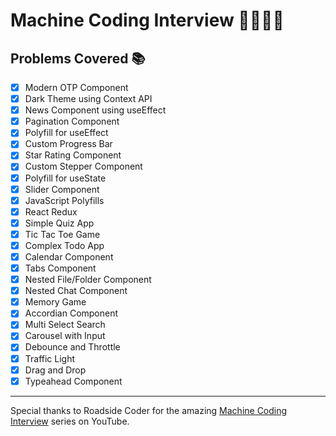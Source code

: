 # Machine Coding Interview 🤖👨🏻‍💻

## Problems Covered 📚

- [x] Modern OTP Component 
- [x] Dark Theme using Context API 
- [x] News Component using useEffect 
- [x] Pagination Component
- [x] Polyfill for useEffect
- [x] Custom Progress Bar 
- [x] Star Rating Component 
- [x] Custom Stepper Component
- [x] Polyfill for useState
- [x] Slider Component 
- [x] JavaScript Polyfills 
- [x] React Redux 
- [x] Simple Quiz App 
- [x] Tic Tac Toe Game
- [x] Complex Todo App
- [x] Calendar Component
- [x] Tabs Component
- [x] Nested File/Folder Component
- [x] Nested Chat Component 
- [x] Memory Game
- [x] Accordian Component
- [x] Multi Select Search
- [x] Carousel with Input
- [x] Debounce and Throttle
- [x] Traffic Light
- [x] Drag and Drop
- [x] Typeahead Component
--- 

Special thanks to Roadside Coder for the amazing [Machine Coding Interview](https://www.youtube.com/playlist?list=PLKhlp2qtUcSYQojD5G-ElgHezoCyq2Hgo) series on YouTube.
